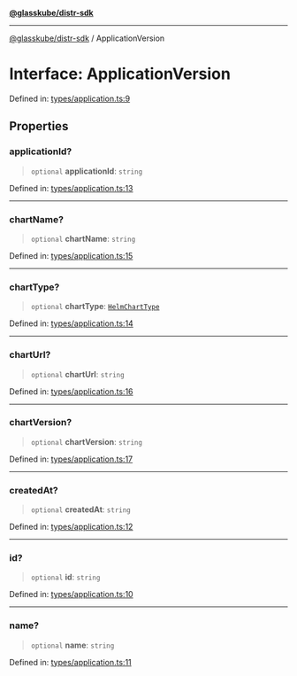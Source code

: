 [**@glasskube/distr-sdk**](../README.md)

---

[@glasskube/distr-sdk](../README.md) / ApplicationVersion

# Interface: ApplicationVersion

Defined in: [types/application.ts:9](https://github.com/glasskube/distr/blob/6a35007de6a2b1a70636ce4347f91486536bfef5/sdk/js/src/types/application.ts#L9)

## Properties

### applicationId?

> `optional` **applicationId**: `string`

Defined in: [types/application.ts:13](https://github.com/glasskube/distr/blob/6a35007de6a2b1a70636ce4347f91486536bfef5/sdk/js/src/types/application.ts#L13)

---

### chartName?

> `optional` **chartName**: `string`

Defined in: [types/application.ts:15](https://github.com/glasskube/distr/blob/6a35007de6a2b1a70636ce4347f91486536bfef5/sdk/js/src/types/application.ts#L15)

---

### chartType?

> `optional` **chartType**: [`HelmChartType`](../type-aliases/HelmChartType.md)

Defined in: [types/application.ts:14](https://github.com/glasskube/distr/blob/6a35007de6a2b1a70636ce4347f91486536bfef5/sdk/js/src/types/application.ts#L14)

---

### chartUrl?

> `optional` **chartUrl**: `string`

Defined in: [types/application.ts:16](https://github.com/glasskube/distr/blob/6a35007de6a2b1a70636ce4347f91486536bfef5/sdk/js/src/types/application.ts#L16)

---

### chartVersion?

> `optional` **chartVersion**: `string`

Defined in: [types/application.ts:17](https://github.com/glasskube/distr/blob/6a35007de6a2b1a70636ce4347f91486536bfef5/sdk/js/src/types/application.ts#L17)

---

### createdAt?

> `optional` **createdAt**: `string`

Defined in: [types/application.ts:12](https://github.com/glasskube/distr/blob/6a35007de6a2b1a70636ce4347f91486536bfef5/sdk/js/src/types/application.ts#L12)

---

### id?

> `optional` **id**: `string`

Defined in: [types/application.ts:10](https://github.com/glasskube/distr/blob/6a35007de6a2b1a70636ce4347f91486536bfef5/sdk/js/src/types/application.ts#L10)

---

### name?

> `optional` **name**: `string`

Defined in: [types/application.ts:11](https://github.com/glasskube/distr/blob/6a35007de6a2b1a70636ce4347f91486536bfef5/sdk/js/src/types/application.ts#L11)
